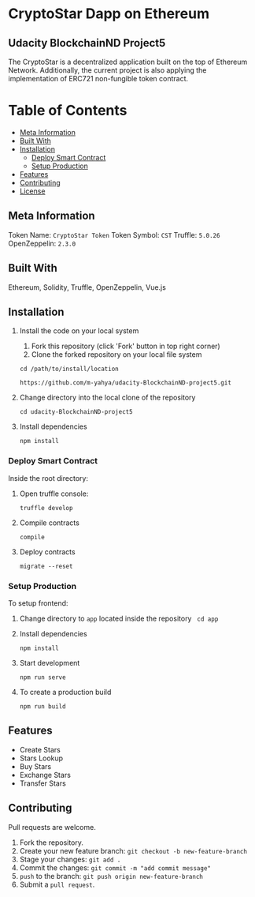 # CryptoStar Dapp on Ethereum
## Udacity BlockchainND Project5

The CryptoStar is a decentralized application built on the top of Ethereum Network. Additionally, the current project is also applying the implementation of ERC721 non-fungible token contract. 

# Table of Contents

  * [Meta Information](#meta-information)
  * [Built With](#built-with)
  * [Installation](#installation)
    + [Deploy Smart Contract](#deploy-smart-contract)
    + [Setup Production](#setup-production)
  * [Features](#features)
  * [Contributing](#contributing)
  * [License](#license)

## Meta Information
Token Name: `CryptoStar Token`
Token Symbol: `CST`
Truffle: `5.0.26`
OpenZeppelin: `2.3.0`

## Built With

Ethereum, Solidity, Truffle, OpenZeppelin, Vue.js

## Installation

1. Install the code on your local system
     
    1. Fork this repository (click 'Fork' button in top right corner)
    2. Clone the forked repository on your local file system
    
    ```
    cd /path/to/install/location
    
    https://github.com/m-yahya/udacity-BlockchainND-project5.git
    ```

2. Change directory into the local clone of the repository

    ```
    cd udacity-BlockchainND-project5
    ```

3. Install dependencies

    ```
    npm install
    ```

### Deploy Smart Contract
Inside the root directory:

1. Open truffle console:

    ```
    truffle develop
    ```

2. Compile contracts

    ```
    compile
    ```

3. Deploy contracts

    ```
    migrate --reset
    ```

### Setup Production

To setup frontend:

1. Change directory to `app` located inside the repository
    ``` cd app```

2. Install dependencies

    ```
    npm install
    ```
3. Start development
    ```
    npm run serve
    ````

4. To create a production build
    ```
    npm run build
    ````


## Features

* Create Stars
* Stars Lookup
* Buy Stars
* Exchange Stars
* Transfer Stars

## Contributing
Pull requests are welcome. 

1. Fork the repository.
2. Create your new feature branch: `git checkout -b new-feature-branch`
3. Stage your changes: `git add .`
4. Commit the changes: `git commit -m "add commit message"`
5. `push` to the branch: `git push origin new-feature-branch`
6. Submit a `pull request`.


